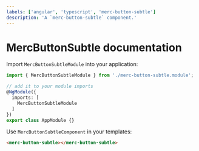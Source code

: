```yaml
---
labels: ['angular', 'typescript', 'merc-button-subtle']
description: 'A `merc-button-subtle` component.'
---
```


# MercButtonSubtle documentation

Import `MercButtonSubtleModule` into your application:

```ts
import { MercButtonSubtleModule } from './merc-button-subtle.module';

// add it to your module imports
@NgModule({
  imports: [
    MercButtonSubtleModule
  ]
})
export class AppModule {}
```

Use `MercButtonSubtleComponent` in your templates:

```html
<merc-button-subtle></merc-button-subtle>
```
